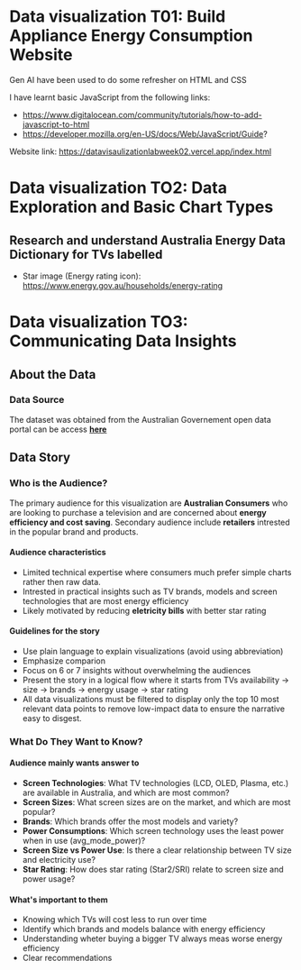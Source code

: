 # Data visualization T01: Build Appliance Energy Consumption Website

Gen AI have been used to do some refresher on HTML and CSS

I have learnt basic JavaScript from the following links:
- https://www.digitalocean.com/community/tutorials/how-to-add-javascript-to-html
- https://developer.mozilla.org/en-US/docs/Web/JavaScript/Guide?

Website link: 
https://datavisaulizationlabweek02.vercel.app/index.html

# Data visualization TO2: Data Exploration and Basic Chart Types
## Research and understand Australia Energy Data Dictionary for TVs labelled
- Star image (Energy rating icon): https://www.energy.gov.au/households/energy-rating


# Data visualization TO3: Communicating Data Insights
## About the Data
### Data Source
The dataset was obtained from the Australian Governement open data portal can be access **[here](https://data.gov.au/data/dataset/energy-rating-for-household-appliances)** 

## Data Story
### Who is the Audience? 
The primary audience for this visualization are **Australian Consumers** who are looking to purchase a television and are concerned about **energy efficiency and cost saving**. Secondary audience include **retailers** intrested in the popular brand and products.

#### Audience characteristics
- Limited technical expertise where consumers much prefer simple charts rather then raw data.
- Intrested in practical insights such as TV brands, models and screen technologies that are most energy efficiency
- Likely motivated by reducing **eletricity bills** with better star rating

#### Guidelines for the story
- Use plain language to explain visualizations (avoid using abbreviation)
- Emphasize comparion
- Focus on 6 or 7 insights without overwhelming the audiences
- Present the story in a logical flow where it starts from TVs availability -> size -> brands -> energy usage -> star rating
- All data visualizations must be filtered to display only the top 10 most relevant data points to remove low-impact data to ensure the narrative easy to disgest.

### What Do They Want to Know?

#### Audience mainly wants answer to
- **Screen Technologies**: What TV technologies (LCD, OLED, Plasma, etc.) are available in Australia, and which are most common?
- **Screen Sizes**: What screen sizes are on the market, and which are most popular?
- **Brands**: Which brands offer the most models and variety?
- **Power Consumptions**: Which screen technology uses the least power when in use (avg_mode_power)?
- **Screen Size vs Power Use**: Is there a clear relationship between TV size and electricity use?
- **Star Rating**: How does star rating (Star2/SRI) relate to screen size and power usage?

#### What's important to them
- Knowing which TVs will cost less to  run over time
- Identify which brands and models balance with energy efficiency
- Understanding wheter buying a bigger TV always meas worse energy efficiency
- Clear recommendations















